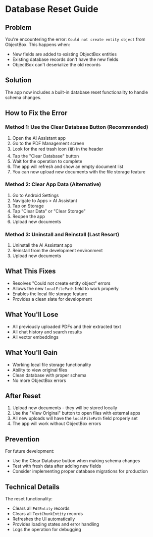 # Database Reset Guide

## Problem
You're encountering the error: `Could not create entity object` from ObjectBox. This happens when:
- New fields are added to existing ObjectBox entities
- Existing database records don't have the new fields
- ObjectBox can't deserialize the old records

## Solution
The app now includes a built-in database reset functionality to handle schema changes.

## How to Fix the Error

### Method 1: Use the Clear Database Button (Recommended)
1. Open the AI Assistant app
2. Go to the PDF Management screen
3. Look for the red trash icon (🗑️) in the header
4. Tap the "Clear Database" button
5. Wait for the operation to complete
6. The app will refresh and show an empty document list
7. You can now upload new documents with the file storage feature

### Method 2: Clear App Data (Alternative)
1. Go to Android Settings
2. Navigate to Apps > AI Assistant
3. Tap on Storage
4. Tap "Clear Data" or "Clear Storage"
5. Reopen the app
6. Upload new documents

### Method 3: Uninstall and Reinstall (Last Resort)
1. Uninstall the AI Assistant app
2. Reinstall from the development environment
3. Upload new documents

## What This Fixes
- Resolves "Could not create entity object" errors
- Allows the new `localFilePath` field to work properly
- Enables the local file storage feature
- Provides a clean slate for development

## What You'll Lose
- All previously uploaded PDFs and their extracted text
- All chat history and search results
- All vector embeddings

## What You'll Gain
- Working local file storage functionality
- Ability to view original files
- Clean database with proper schema
- No more ObjectBox errors

## After Reset
1. Upload new documents - they will be stored locally
2. Use the "View Original" button to open files with external apps
3. All new uploads will have the `localFilePath` field properly set
4. The app will work without ObjectBox errors

## Prevention
For future development:
- Use the Clear Database button when making schema changes
- Test with fresh data after adding new fields
- Consider implementing proper database migrations for production

## Technical Details
The reset functionality:
- Clears all `PdfEntity` records
- Clears all `TextChunkEntity` records
- Refreshes the UI automatically
- Provides loading states and error handling
- Logs the operation for debugging
